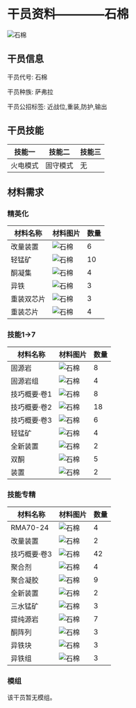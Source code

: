 # 干员资料————石棉

![石棉](./oprImages/石棉.png)

## 干员信息

干员代号: 石棉

干员种族: 萨弗拉

干员公招标签: 近战位,重装,防护,输出

## 干员技能

| 技能一       | 技能二   | 技能三 |
| ------------ | -------- | ------ |
| 火电模式 | 固守模式 | 无 |

## 材料需求

### 精英化

| 材料名称      | 材料图片 | 数量  |
|---------|---------|-----|
| 改量装置 | ![石棉](./matIcons/改量装置.png)  |   6  |
| 轻锰矿 | ![石棉](./matIcons/轻锰矿.png)  |   10  |
| 酮凝集 | ![石棉](./matIcons/酮凝集.png)  |   4  |
| 异铁 | ![石棉](./matIcons/异铁.png)  |   3  |
| 重装双芯片 | ![石棉](./matIcons/重装双芯片.png)  |   3  |
| 重装芯片 | ![石棉](./matIcons/重装芯片.png)  |   4  |

### 技能1→7

| 材料名称      | 材料图片 | 数量  |
|---------|---------|-----|
| 固源岩 | ![石棉](./matIcons/固源岩.png)  |   8  |
| 固源岩组 | ![石棉](./matIcons/固源岩组.png)  |   4  |
| 技巧概要·卷1 | ![石棉](./matIcons/技巧概要·卷1.png)  |   8  |
| 技巧概要·卷2 | ![石棉](./matIcons/技巧概要·卷2.png)  |   18  |
| 技巧概要·卷3 | ![石棉](./matIcons/技巧概要·卷3.png)  |   6  |
| 轻锰矿 | ![石棉](./matIcons/轻锰矿.png)  |   4  |
| 全新装置 | ![石棉](./matIcons/全新装置.png)  |   2  |
| 双酮 | ![石棉](./matIcons/双酮.png)  |   5  |
| 装置 | ![石棉](./matIcons/装置.png)  |   2  |

### 技能专精

| 材料名称      | 材料图片 | 数量  |
|---------|---------|-----|
| RMA70-24 | ![石棉](./matIcons/RMA70-24.png)  |   4  |
| 改量装置 | ![石棉](./matIcons/改量装置.png)  |   2  |
| 技巧概要·卷3 | ![石棉](./matIcons/技巧概要·卷3.png)  |   42  |
| 聚合剂 | ![石棉](./matIcons/聚合剂.png)  |   4  |
| 聚合凝胶 | ![石棉](./matIcons/聚合凝胶.png)  |   9  |
| 全新装置 | ![石棉](./matIcons/全新装置.png)  |   2  |
| 三水锰矿 | ![石棉](./matIcons/三水锰矿.png)  |   3  |
| 提纯源岩 | ![石棉](./matIcons/提纯源岩.png)  |   7  |
| 酮阵列 | ![石棉](./matIcons/酮阵列.png)  |   3  |
| 异铁块 | ![石棉](./matIcons/异铁块.png)  |   3  |
| 异铁组 | ![石棉](./matIcons/异铁组.png)  |   3  |

### 模组

该干员暂无模组。
